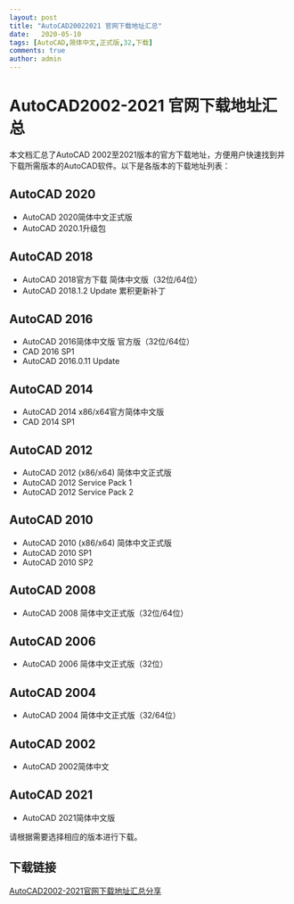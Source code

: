 ```yaml
---
layout: post
title: "AutoCAD20022021 官网下载地址汇总"
date:   2020-05-10
tags: [AutoCAD,简体中文,正式版,32,下载]
comments: true
author: admin
---
```

# AutoCAD2002-2021 官网下载地址汇总

本文档汇总了AutoCAD 2002至2021版本的官方下载地址，方便用户快速找到并下载所需版本的AutoCAD软件。以下是各版本的下载地址列表：

## AutoCAD 2020
- AutoCAD 2020简体中文正式版
- AutoCAD 2020.1升级包

## AutoCAD 2018
- AutoCAD 2018官方下载 简体中文版（32位/64位）
- AutoCAD 2018.1.2 Update 累积更新补丁

## AutoCAD 2016
- AutoCAD 2016简体中文版 官方版（32位/64位）
- CAD 2016 SP1
- AutoCAD 2016.0.11 Update

## AutoCAD 2014
- AutoCAD 2014 x86/x64官方简体中文版
- CAD 2014 SP1

## AutoCAD 2012
- AutoCAD 2012 (x86/x64) 简体中文正式版
- AutoCAD 2012 Service Pack 1
- AutoCAD 2012 Service Pack 2

## AutoCAD 2010
- AutoCAD 2010 (x86/x64) 简体中文正式版
- AutoCAD 2010 SP1
- AutoCAD 2010 SP2

## AutoCAD 2008
- AutoCAD 2008 简体中文正式版（32位/64位）

## AutoCAD 2006
- AutoCAD 2006 简体中文正式版（32位）

## AutoCAD 2004
- AutoCAD 2004 简体中文正式版（32/64位）

## AutoCAD 2002
- AutoCAD 2002简体中文

## AutoCAD 2021
- AutoCAD 2021简体中文版

请根据需要选择相应的版本进行下载。

## 下载链接

[AutoCAD2002-2021官网下载地址汇总分享](https://pan.quark.cn/s/e00d70988b0b)